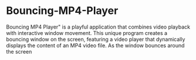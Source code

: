 # Bouncing-MP4-Player
Bouncing MP4 Player" is a playful application that combines video playback with interactive window movement. This unique program creates a bouncing window on the screen, featuring a video player that dynamically displays the content of an MP4 video file. As the window bounces around the screen

